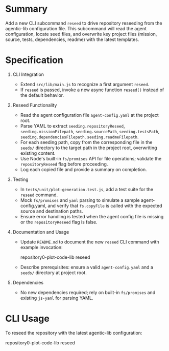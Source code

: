 # Summary

Add a new CLI subcommand `reseed` to drive repository reseeding from the agentic-lib configuration file. This subcommand will read the agent configuration, locate seed files, and overwrite key project files (mission, source, tests, dependencies, readme) with the latest templates.

# Specification

1. CLI Integration
   - Extend `src/lib/main.js` to recognize a first argument `reseed`.
   - If `reseed` is passed, invoke a new async function `reseed()` instead of the default behavior.

2. Reseed Functionality
   - Read the agent configuration file `agent-config.yaml` at the project root.
   - Parse YAML to extract `seeding.repositoryReseed`, `seeding.missionFilepath`, `seeding.sourcePath`, `seeding.testsPath`, `seeding.dependenciesFilepath`, `seeding.readmeFilepath`.
   - For each seeding path, copy from the corresponding file in the `seeds/` directory to the target path in the project root, overwriting existing content.
   - Use Node's built-in `fs/promises` API for file operations; validate the `repositoryReseed` flag before proceeding.
   - Log each copied file and provide a summary on completion.

3. Testing
   - In `tests/unit/plot-generation.test.js`, add a test suite for the `reseed` command.
   - Mock `fs/promises` and `yaml` parsing to simulate a sample agent-config.yaml, and verify that `fs.copyFile` is called with the expected source and destination paths.
   - Ensure error handling is tested when the agent config file is missing or the `repositoryReseed` flag is false.

4. Documentation and Usage
   - Update `README.md` to document the new `reseed` CLI command with example invocation:
     
       repository0-plot-code-lib reseed
   
   - Describe prerequisites: ensure a valid `agent-config.yaml` and a `seeds/` directory at project root.

5. Dependencies
   - No new dependencies required; rely on built-in `fs/promises` and existing `js-yaml` for parsing YAML.

# CLI Usage

To reseed the repository with the latest agentic-lib configuration:

  repository0-plot-code-lib reseed
